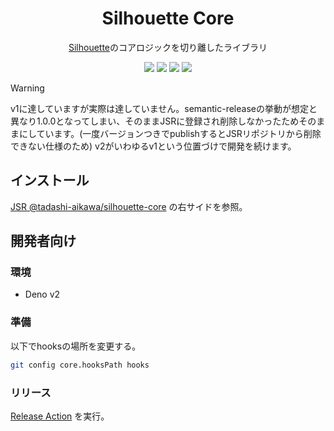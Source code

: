 <div align="center">
    <h1>Silhouette Core</h1>
    <p>
    <div><a href="https://github.com/tadashi-aikawa/silhouette">Silhouette</a>のコアロジックを切り離したライブラリ</div>
    </p>
    <a href="https://github.com/tadashi-aikawa/silhouette-core/releases/latest"><img src="https://img.shields.io/github/release/tadashi-aikawa/silhouette-core.svg" /></a>
    <a href="https://github.com/tadashi-aikawa/silhouette-core/actions"><img src="https://github.com/tadashi-aikawa/silhouette-core/workflows/CI/badge.svg" /></a>
    <img src="https://img.shields.io/github/downloads/tadashi-aikawa/silhouette-core/total" />
    <img src="https://img.shields.io/github/license/mashape/apistatus.svg" />
</div>

> [!WARNING]
> v1に達していますが実際は達していません。semantic-releaseの挙動が想定と異なり1.0.0となってしまい、そのままJSRに登録され削除しなかったためそのままにしています。(一度バージョンつきでpublishするとJSRリポジトリから削除できない仕様のため)
> v2がいわゆるv1という位置づけで開発を続けます。

## インストール

[JSR @tadashi-aikawa/silhouette-core] の右サイドを参照。

## 開発者向け

### 環境

- Deno v2

### 準備

以下でhooksの場所を変更する。

```bash
git config core.hooksPath hooks
```

### リリース

[Release Action] を実行。

[JSR @tadashi-aikawa/silhouette-core]: https://jsr.io/@tadashi-aikawa/silhouette-core
[Release Action]: https://github.com/tadashi-aikawa/silhouette-core/actions/workflows/release.yaml
